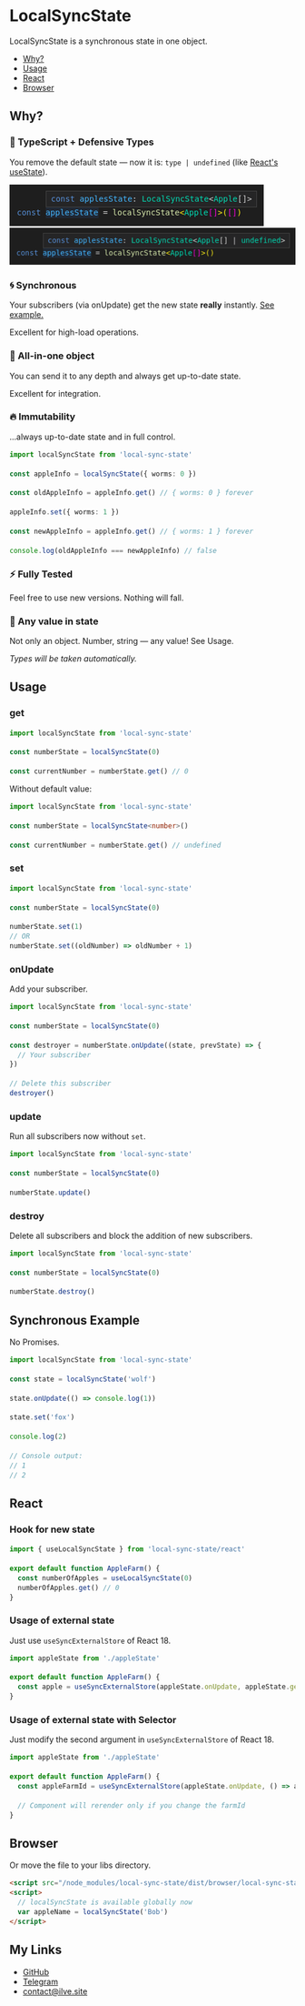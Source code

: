 # LocalSyncState

LocalSyncState is a synchronous state in one object.

- [Why?](#why)
- [Usage](#usage)
- [React](#react)
- [Browser](#browser)

## Why?

### :blue_heart: TypeScript + Defensive Types

You remove the default state — now it is: `type | undefined` (like [React's useState](https://www.npmjs.com/package/@types/react)).

<img src="https://raw.githubusercontent.com/ilvetrov/local-sync-state/main/docs/defensive-state-with-default.png" />

<img src="https://raw.githubusercontent.com/ilvetrov/local-sync-state/main/docs/defensive-state-without-default.png" />

### :cyclone: Synchronous

Your subscribers (via onUpdate) get the new state **really** instantly. [See example.](#synchronous-example)

Excellent for high-load operations.

### :gift: All-in-one object

You can send it to any depth and always get up-to-date state.

Excellent for integration.

### :fire: Immutability

...always up-to-date state and in full control.

```ts
import localSyncState from 'local-sync-state'

const appleInfo = localSyncState({ worms: 0 })

const oldAppleInfo = appleInfo.get() // { worms: 0 } forever

appleInfo.set({ worms: 1 })

const newAppleInfo = appleInfo.get() // { worms: 1 } forever

console.log(oldAppleInfo === newAppleInfo) // false
```

### :zap: Fully Tested

Feel free to use new versions. Nothing will fall.

### :high_brightness: Any value in state

Not only an object. Number, string — any value! See Usage.

_Types will be taken automatically._

## Usage

### get

```ts
import localSyncState from 'local-sync-state'

const numberState = localSyncState(0)

const currentNumber = numberState.get() // 0
```

Without default value:

```ts
import localSyncState from 'local-sync-state'

const numberState = localSyncState<number>()

const currentNumber = numberState.get() // undefined
```

### set

```ts
import localSyncState from 'local-sync-state'

const numberState = localSyncState(0)

numberState.set(1)
// OR
numberState.set((oldNumber) => oldNumber + 1)
```

### onUpdate

Add your subscriber.

```ts
import localSyncState from 'local-sync-state'

const numberState = localSyncState(0)

const destroyer = numberState.onUpdate((state, prevState) => {
  // Your subscriber
})

// Delete this subscriber
destroyer()
```

### update

Run all subscribers now without `set`.

```ts
import localSyncState from 'local-sync-state'

const numberState = localSyncState(0)

numberState.update()
```

### destroy

Delete all subscribers and block the addition of new subscribers.

```ts
import localSyncState from 'local-sync-state'

const numberState = localSyncState(0)

numberState.destroy()
```

## Synchronous Example

No Promises.

```ts
import localSyncState from 'local-sync-state'

const state = localSyncState('wolf')

state.onUpdate(() => console.log(1))

state.set('fox')

console.log(2)

// Console output:
// 1
// 2
```

## React

### Hook for new state

```ts
import { useLocalSyncState } from 'local-sync-state/react'

export default function AppleFarm() {
  const numberOfApples = useLocalSyncState(0)
  numberOfApples.get() // 0
}
```

### Usage of external state

Just use `useSyncExternalStore` of React 18.

```ts
import appleState from './appleState'

export default function AppleFarm() {
  const apple = useSyncExternalStore(appleState.onUpdate, appleState.get)
}
```

### Usage of external state with Selector

Just modify the second argument in `useSyncExternalStore` of React 18.

```ts
import appleState from './appleState'

export default function AppleFarm() {
  const appleFarmId = useSyncExternalStore(appleState.onUpdate, () => appleState.get().farmId)

  // Component will rerender only if you change the farmId
}
```

## Browser

Or move the file to your libs directory.

```html
<script src="/node_modules/local-sync-state/dist/browser/local-sync-state.browser.min.js"></script>
<script>
  // localSyncState is available globally now
  var appleName = localSyncState('Bob')
</script>
```

## My Links

- [GitHub](https://github.com/ilvetrov)
- [Telegram](https://t.me/ilvetrov)
- [contact@ilve.site](mailto:contact@ilve.site)
